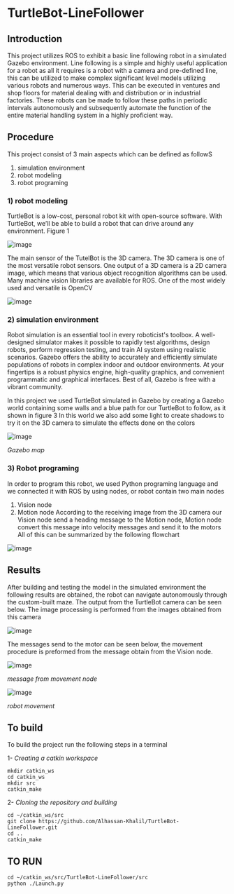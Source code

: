 # TurtleBot-LineFollower

## Introduction
This project utilizes ROS to exhibit a basic line following robot in a simulated Gazebo environment. Line
following is a simple and highly useful application for a robot as all it requires is a robot with a camera and
pre-defined line, this can be utilized to make complex significant level models utilizing various robots and
numerous ways. This can be executed in ventures and shop floors for material dealing with and distribution or in
industrial factories. These robots can be made to follow these paths in periodic intervals autonomously and
subsequently automate the function of the entire material handling system in a highly proficient way.


## Procedure 
This project consist of 3 main aspects which can be defined as followS
1) simulation environment
2) robot modeling
3) robot programing

### 1) robot modeling
TurtleBot is a low-cost, personal robot kit with open-source software. With TurtleBot, we’ll be
able to build a robot that can drive around any environment. Figure 1

![image](https://user-images.githubusercontent.com/45981942/92712727-be1ae680-f362-11ea-86cd-cbeba63bd5f6.png)

The main sensor of the TutelBot is the 3D camera. The 3D camera is one of the most versatile
robot sensors. One output of a 3D camera is a 2D camera image, which means that various object
recognition algorithms can be used. Many machine vision libraries are available for ROS. One of the
most widely used and versatile is OpenCV

![image](https://user-images.githubusercontent.com/45981942/92712819-ddb20f00-f362-11ea-933a-8191c3e5e62b.png)


### 2) simulation environment
Robot simulation is an essential tool in every roboticist's toolbox. A well-designed simulator makes it
possible to rapidly test algorithms, design robots, perform regression testing, and train AI system using
realistic scenarios. Gazebo offers the ability to accurately and efficiently simulate populations of robots
in complex indoor and outdoor environments. At your fingertips is a robust physics engine, high-quality
graphics, and convenient programmatic and graphical interfaces. Best of all, Gazebo is free with a
vibrant community.

In this project we used TurtleBot simulated in Gazebo by creating a Gazebo world containing some
walls and a blue path for our TurtleBot to follow, as it shown in figure 3
In this world we also add some light to create shadows to try it on the 3D camera to simulate the effects
done on the colors

![image](https://user-images.githubusercontent.com/45981942/92712976-12be6180-f363-11ea-8cfe-52dea63a215d.png)

*Gazebo map*

### 3) Robot programing

In order to program this robot, we used Python programing language and we connected it with ROS by using
nodes, or robot contain two main nodes
1. Vision node
2. Motion node
According to the receiving image from the 3D camera our Vision node send a heading message to the Motion
node, Motion node convert this message into velocity messages and send it to the motors
All of this can be summarized by the following flowchart

![image](https://user-images.githubusercontent.com/45981942/92713291-7ba5d980-f363-11ea-93db-e6d7dd7e1a01.png)

## Results
After building and testing the model in the simulated environment the following results are obtained, the robot
can navigate autonomously through the custom-built maze.
The output from the TurtleBot camera can be seen below. The image processing is performed from the images
obtained from this camera

![image](https://user-images.githubusercontent.com/45981942/92713439-a6902d80-f363-11ea-962f-756d7df46c6d.png)

The messages send to the motor can be seen below, the movement procedure is preformed from the message
obtain from the Vision node.

![image](https://user-images.githubusercontent.com/45981942/92713601-d8a18f80-f363-11ea-87dd-36f646382fab.png)

*message from movement node*

![image](https://user-images.githubusercontent.com/45981942/92713658-ec4cf600-f363-11ea-8be4-ca9ec67b50be.png)

*robot movement*

## To build
To build the project run the following steps in a terminal

1- *Creating a catkin workspace*
```
mkdir catkin_ws
cd catkin_ws
mkdir src
catkin_make
```
2- *Cloning the repository and building*
```
cd ~/catkin_ws/src
git clone https://github.com/Alhassan-Khalil/TurtleBot-LineFollower.git
cd ..
catkin_make
```
## TO RUN
```
cd ~/catkin_ws/src/TurtleBot-LineFollower/src
python ./Launch.py
```

